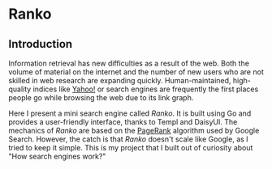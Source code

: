 # Ranko

## Introduction

Information retrieval has new difficulties as a result of the web. Both the volume of material on the internet and the number of new users who are not skilled in web research are expanding quickly. Human-maintained, high-quality indices like [Yahoo!](http://www.yahoo.com/) or search engines are frequently the first places people go while browsing the web due to its link graph.

Here I present a mini search engine called *Ranko*. It is built using Go and provides a user-friendly interface, thanks to Templ and DaisyUI. The mechanics of *Ranko* are based on the [PageRank](https://en.wikipedia.org/wiki/PageRank) algorithm used by Google Search. However, the catch is that *Ranko* doesn't scale like Google, as I tried to keep it simple. This is my project that I built out of curiosity about "How search engines work?"